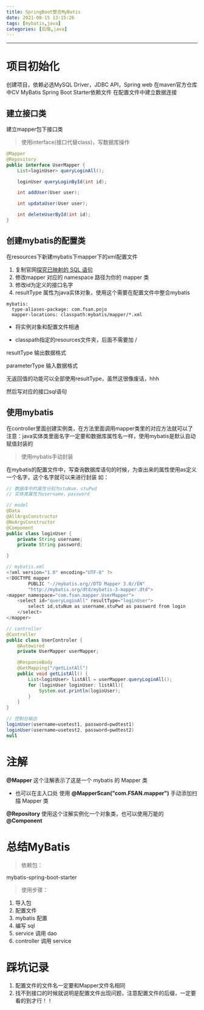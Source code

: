 ```yaml
---
title: SpringBoot整合MyBatis
date: 2021-08-15 13:15:26
tags: [mybatis,java]
categories: [后端,java]
---
```

---

# 项目初始化
创建项目，依赖必选MySQL Driver，JDBC API，Spring web
在maven官方仓库中CV MyBatis Spring Boot Starter依赖文件
在配置文件中建立数据连接

## 建立接口类
建立mapper包下接口类

> 使用interface(接口代替class)，写数据库操作

```java
@Mapper
@Repository
public interface UserMapper {
    List<loginUser> queryLoginAll();

    loginUser queryLoginById(int id);

    int addUser(User user);

    int updataUser(User user);

    int deleteUserById(int id);
}
```

<!--more-->

## 创建mybatis的配置类

在resources下新建mybatis下mapper下的xml配置文件

1. 复制官网[探究已映射的 SQL 语句](https://mybatis.net.cn/getting-started.html)
2. 修改mapper 对应的 namespace 路径为你的 mapper 类
3. 修改id为定义的接口名字
4. resultType 属性为java实体对象，使用这个需要在配置文件中整合mybatis

```
mybatis:
  type-aliases-package: com.fsan.pojo
  mapper-locations: classpath:mybatis/mapper/*.xml
```

* 将实例对象和配置文件相通 

* classpath指定的resources文件夹，后面不需要加 /

resultType 输出数据格式

parameterType 输入数据格式

无返回值的功能可以全部使用resultType，虽然这很像废话，hhh

然后写对应的接口sql语句

## 使用mybatis
在controller里面创建实例类，在方法里面调用mapper类里的对应方法就可以了
注意：java实体类里面名字一定要和数据库属性名一样，使用mybatis是默认自动赋值封装的

> 使用mybatis手动封装

在mybatis的配置文件中，写查询数据库语句的时候，为查出来的属性使用as定义一个名字，这个名字就可以来进行封装
如：
```java
// 数据库中的属性分别为stuNum，stuPwd
// 实体类属性为username，password

// model
@Data
@AllArgsConstructor
@NoArgsConstructor
@Component
public class loginUser {
    private String username;
    private String password;

}

// mybatis.xml
<?xml version="1.0" encoding="UTF-8" ?>
<!DOCTYPE mapper
        PUBLIC "-//mybatis.org//DTD Mapper 3.0//EN"
        "http://mybatis.org/dtd/mybatis-3-mapper.dtd">
<mapper namespace="com.fsan.mapper.UserMapper">
    <select id="queryLoginAll" resultType="loginUser">
        select id,stuNum as username,stuPwd as password from login
    </select>
</mapper>

// controller
@Controller
public class UserControler {
    @Autowired
    private UserMapper userMapper;

    @ResponseBody
    @GetMapping("/getListAll")
    public void getListAll() {
        List<loginUser> listAll = userMapper.queryLoginAll();
        for (loginUser loginUser: listAll){
            System.out.println(loginUser);
        }
    }
}

// 控制台输出
loginUser(username=usetest1, password=pwdtest1)
loginUser(username=usetest2, password=pwdtest2)
null
```

# 注解
**@Mapper** 这个注解表示了这是一个 mybatis 的 Mapper 类

* 也可以在主入口处 使用 **@MapperScan("com.FSAN.mapper")** 手动添加扫描 Mapper 类

**@Repository** 使用这个注解实例化一个对象类，也可以使用万能的 **@Component**

# 总结MyBatis
> 依赖包：

mybatis-spring-boot-starter

> 使用步骤：

1. 导入包
2. 配置文件
3. mybatis 配置
4. 编写 sql
5. service 调用 dao
6. controller 调用 service

# 踩坑记录
1. 配置文件的文件名一定要和Mapper文件名相同
2. 找不到接口的时候就说明是配置文件出现问题，注意配置文件的后缀，一定要看的到才行！！

